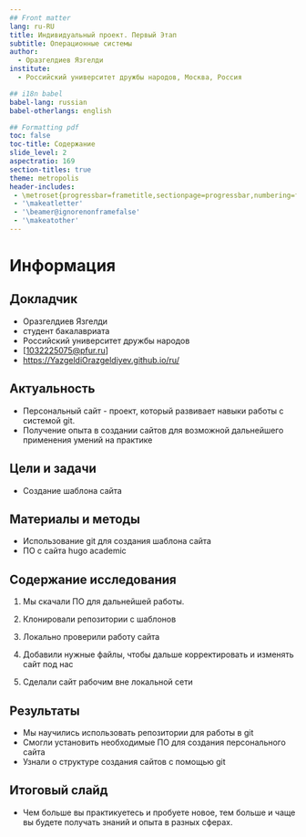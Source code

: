 ```yaml
---
## Front matter
lang: ru-RU
title: Индивидуальный проект. Первый Этап
subtitle: Операционные системы
author:
  - Оразгелдиев Язгелди
institute:
  - Российский университет дружбы народов, Москва, Россия

## i18n babel
babel-lang: russian
babel-otherlangs: english

## Formatting pdf
toc: false
toc-title: Содержание
slide_level: 2
aspectratio: 169
section-titles: true
theme: metropolis
header-includes:
 - \metroset{progressbar=frametitle,sectionpage=progressbar,numbering=fraction}
 - '\makeatletter'
 - '\beamer@ignorenonframefalse'
 - '\makeatother'
---
```


# Информация

## Докладчик

  * Оразгелдиев Язгелди
  * студент бакалавриата
  * Российский университет дружбы народов
  * [1032225075@pfur.ru]
  * <https://YazgeldiOrazgeldiyev.github.io/ru/>

## Актуальность

- Персональный сайт - проект, который развивает навыки работы с системой git.
- Получение опыта в создании сайтов для возможной дальнейшего применения умений на практике

## Цели и задачи

- Создание шаблона сайта

## Материалы и методы

- Использование git для создания шаблона сайта
- ПО с сайта hugo academic

## Содержание исследования

1. Мы скачали ПО для дальнейшей работы.

2. Клонировали репозитории с шаблонов

3. Локально проверили работу сайта

4. Добавили нужные файлы, чтобы дальше корректировать и изменять сайт под нас

5. Сделали сайт рабочим вне локальной сети

## Результаты

- Мы научились использовать репозитории для работы в git
- Смогли установить необходимые ПО для создания персонального сайта
- Узнали о структуре создания сайтов с помощью git

## Итоговый слайд

- Чем больше вы практикуетесь и пробуете новое, тем больше и чаще вы будете получать знаний и опыта в разных сферах.

